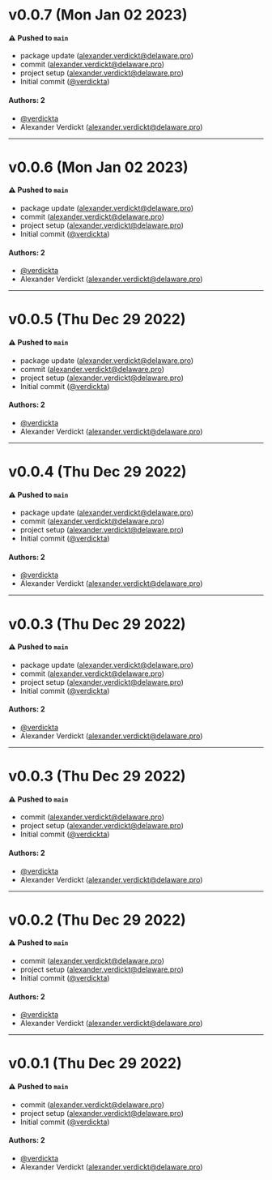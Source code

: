 # v0.0.7 (Mon Jan 02 2023)

#### ⚠️ Pushed to `main`

- package update (alexander.verdickt@delaware.pro)
- commit (alexander.verdickt@delaware.pro)
- project setup (alexander.verdickt@delaware.pro)
- Initial commit ([@verdickta](https://github.com/verdickta))

#### Authors: 2

- [@verdickta](https://github.com/verdickta)
- Alexander Verdickt (alexander.verdickt@delaware.pro)

---

# v0.0.6 (Mon Jan 02 2023)

#### ⚠️ Pushed to `main`

- package update (alexander.verdickt@delaware.pro)
- commit (alexander.verdickt@delaware.pro)
- project setup (alexander.verdickt@delaware.pro)
- Initial commit ([@verdickta](https://github.com/verdickta))

#### Authors: 2

- [@verdickta](https://github.com/verdickta)
- Alexander Verdickt (alexander.verdickt@delaware.pro)

---

# v0.0.5 (Thu Dec 29 2022)

#### ⚠️ Pushed to `main`

- package update (alexander.verdickt@delaware.pro)
- commit (alexander.verdickt@delaware.pro)
- project setup (alexander.verdickt@delaware.pro)
- Initial commit ([@verdickta](https://github.com/verdickta))

#### Authors: 2

- [@verdickta](https://github.com/verdickta)
- Alexander Verdickt (alexander.verdickt@delaware.pro)

---

# v0.0.4 (Thu Dec 29 2022)

#### ⚠️ Pushed to `main`

- package update (alexander.verdickt@delaware.pro)
- commit (alexander.verdickt@delaware.pro)
- project setup (alexander.verdickt@delaware.pro)
- Initial commit ([@verdickta](https://github.com/verdickta))

#### Authors: 2

- [@verdickta](https://github.com/verdickta)
- Alexander Verdickt (alexander.verdickt@delaware.pro)

---

# v0.0.3 (Thu Dec 29 2022)

#### ⚠️ Pushed to `main`

- package update (alexander.verdickt@delaware.pro)
- commit (alexander.verdickt@delaware.pro)
- project setup (alexander.verdickt@delaware.pro)
- Initial commit ([@verdickta](https://github.com/verdickta))

#### Authors: 2

- [@verdickta](https://github.com/verdickta)
- Alexander Verdickt (alexander.verdickt@delaware.pro)

---

# v0.0.3 (Thu Dec 29 2022)

#### ⚠️ Pushed to `main`

- commit (alexander.verdickt@delaware.pro)
- project setup (alexander.verdickt@delaware.pro)
- Initial commit ([@verdickta](https://github.com/verdickta))

#### Authors: 2

- [@verdickta](https://github.com/verdickta)
- Alexander Verdickt (alexander.verdickt@delaware.pro)

---

# v0.0.2 (Thu Dec 29 2022)

#### ⚠️ Pushed to `main`

- commit (alexander.verdickt@delaware.pro)
- project setup (alexander.verdickt@delaware.pro)
- Initial commit ([@verdickta](https://github.com/verdickta))

#### Authors: 2

- [@verdickta](https://github.com/verdickta)
- Alexander Verdickt (alexander.verdickt@delaware.pro)

---

# v0.0.1 (Thu Dec 29 2022)

#### ⚠️ Pushed to `main`

- commit (alexander.verdickt@delaware.pro)
- project setup (alexander.verdickt@delaware.pro)
- Initial commit ([@verdickta](https://github.com/verdickta))

#### Authors: 2

- [@verdickta](https://github.com/verdickta)
- Alexander Verdickt (alexander.verdickt@delaware.pro)

